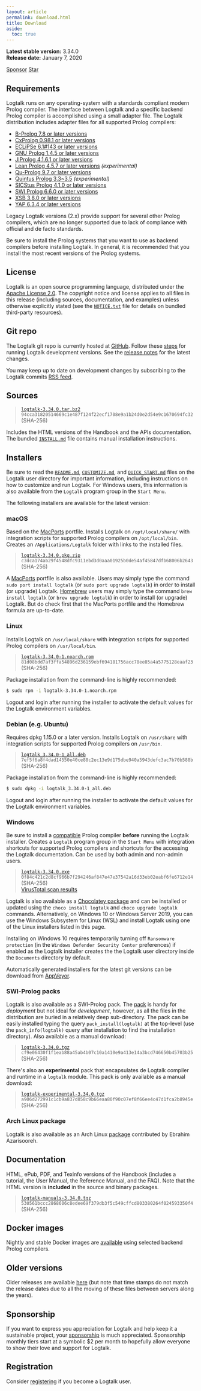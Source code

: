 ```yaml
---
layout: article
permalink: download.html
title: Download
aside:
  toc: true
---
```


**Latest stable version:** 3.34.0  
**Release date:** January 7, 2020

<a class="github-button" href="https://github.com/sponsors/pmoura" data-icon="octicon-heart" aria-label="Sponsor @pmoura on GitHub">Sponsor</a>
<a class="github-button" href="https://github.com/LogtalkDotOrg/logtalk3" data-icon="octicon-star" aria-label="Star LogtalkDotOrg/logtalk3 on GitHub">Star</a>

## Requirements

Logtalk runs on any operating-system with a standards compliant modern
Prolog compiler. The interface between Logtalk and a specific backend
Prolog compiler is accomplished using a small adapter file. The Logtalk
distribution includes adapter files for all supported Prolog compilers:

-   [B-Prolog 7.8 or later versions](http://www.picat-lang.org/bprolog/)
-   [CxProlog 0.98.1 or later versions](http://ctp.di.fct.unl.pt/~amd/cxprolog/)
-   [ECLiPSe 6.1\#143 or later versions](http://eclipseclp.org/)
-   [GNU Prolog 1.4.5 or later versions](http://www.gprolog.org/)
-   [JIProlog 4.1.6.1 or later versions](http://www.jiprolog.com/)
-   [Lean Prolog 4.5.7 or later versions](http://www.cse.unt.edu/~tarau/) *(experimental)*
-   [Qu-Prolog 9.7 or later versions](http://www.itee.uq.edu.au/~pjr/HomePages/QuPrologHome.html)
-   [Quintus Prolog 3.3\~3.5](https://quintus.sics.se) *(experimental)*
-   [SICStus Prolog 4.1.0 or later versions](https://sicstus.sics.se)
-   [SWI Prolog 6.6.0 or later versions](http://www.swi-prolog.org/)
-   [XSB 3.8.0 or later versions](http://xsb.sourceforge.net/)
-   [YAP 6.3.4 or later versions](https://www.dcc.fc.up.pt/~vsc/yap/)

Legacy Logtalk versions (2.x) provide support for several other Prolog
compilers, which are no longer supported due to lack of compliance with
official and de facto standards.

Be sure to install the Prolog systems that you want to use as backend
compilers before installing Logtalk. In general, it is recommended that
you install the most recent versions of the Prolog systems.


## License

Logtalk is an open source programming language, distributed under the
[Apache License 2.0](https://github.com/LogtalkDotOrg/logtalk3/blob/master/LICENSE.txt).
The copyright notice and license applies to all files in this release
(including sources, documentation, and examples) unless otherwise
explicitly stated (see the [`NOTICE.txt`](https://github.com/LogtalkDotOrg/logtalk3/blob/master/NOTICE.txt)
file for details on bundled third-party resources).


## Git repo

The Logtalk git repo is currently hosted at
[GitHub](http://github.com/LogtalkDotOrg/logtalk3).
Follow these [steps](running_developer_versions.html)
for running Logtalk development versions. See the
[release notes](https://github.com/LogtalkDotOrg/logtalk3/blob/master/RELEASE_NOTES.md)
for the latest changes.

You may keep up to date on development changes by subscribing to the Logtalk commits [RSS
feed](https://github.com/LogtalkDotOrg/logtalk3/commits/master.atom).


## Sources

> [`logtalk-3.34.0.tar.bz2`](files/logtalk-3.34.0.tar.bz2)  
> `94cca31820514669c1e487f124f22ecf1708e9a1b24d0e2d54e9c1670694fc32` (SHA-256)

Includes the HTML versions of the Handbook and the APIs documentation. The bundled 
[`INSTALL.md`](https://github.com/LogtalkDotOrg/logtalk3/blob/master/INSTALL.md)
file contains manual installation instructions.


## Installers

Be sure to read the
[`README.md`](https://github.com/LogtalkDotOrg/logtalk3/blob/master/README.md),
[`CUSTOMIZE.md`](https://github.com/LogtalkDotOrg/logtalk3/blob/master/CUSTOMIZE.md), and
[`QUICK_START.md`](https://github.com/LogtalkDotOrg/logtalk3/blob/master/QUICK_START.md)
files on the Logtalk user directory for important information, including
instructions on how to customize and run Logtalk. For Windows users,
this information is also available from the `Logtalk` program group in
the `Start Menu`.

The following installers are available for the latest version:


### macOS

Based on the [MacPorts](http://www.macports.org/) portfile. Installs
Logtalk on `/opt/local/share/` with integration scripts for supported
Prolog compilers on `/opt/local/bin`. Creates an `/Applications/Logtalk`
folder with links to the installed files.

> [`logtalk-3.34.0.pkg.zip`](files/logtalk-3.34.0.pkg.zip)  
> `c3dca174ab29f4548dfc9311ebd3d0aaa01925b0de54af45847dfb68006b2643` (SHA-256)

A [MacPorts](http://www.macports.org/) portfile is also available. Users
may simply type the command `sudo port install logtalk` (or
`sudo port upgrade logtalk`) in order to install (or upgrade) Logtalk.
[Homebrew](http://mxcl.github.com/homebrew/) users may simply type the
command `brew install logtalk` (or `brew upgrade logtalk`) in order to
install (or upgrade) Logtalk. But do check first that the MacPorts
portfile and the Homebrew formula are up-to-date.


### Linux

Installs Logtalk on `/usr/local/share` with integration scripts for
supported Prolog compilers on `/usr/local/bin`.

> [`logtalk-3.34.0-1.noarch.rpm`](files/logtalk-3.34.0-1.noarch.rpm)  
> `81d08bdd7af3ffa54896d236159ebf694181756acc78ee85a4a5775128eaaf23` (SHA-256)

Package installation from the command-line is highly recommended:

```bash
$ sudo rpm -i logtalk-3.34.0-1.noarch.rpm
```

Logout and login after running the installer to activate the default values
for the Logtalk environment variables.


### Debian (e.g. Ubuntu)

Requires dpkg 1.15.0 or a later version. Installs Logtalk on
`/usr/share` with integration scripts for supported Prolog compilers on
`/usr/bin`.

> [`logtalk_3.34.0-1_all.deb`](files/logtalk_3.34.0-1_all.deb)  
> `7ef5f6a8f4dad14550e40ce88c2ec13e9d175dbe940a5943defc3ac7b70b588b` (SHA-256)

Package installation from the command-line is highly recommended:

```bash
$ sudo dpkg -i logtalk_3.34.0-1_all.deb
```

Logout and login after running the installer to activate the default values
for the Logtalk environment variables.


### Windows

Be sure to install a [compatible](#requirements) Prolog compiler
**before** running the Logtalk installer. Creates a `Logtalk` program
group in the `Start Menu` with integration shortcuts for supported
Prolog compilers and shortcuts for the accessing the Logtalk
documentation. Can be used by both admin and non-admin users.

> [`logtalk-3.34.0.exe`](files/logtalk-3.34.0.exe)  
> `0f84c421c2d8cf966b7f294246af847e47e37542a16d33eb02eabf6fe6712e14` (SHA-256)  
> [VirusTotal scan results](https://www.virustotal.com/gui/url/e860b45fc63ee08cb93d04e75ad81c58a82ce8a73af75b3edb2e0cc23e365fbf/details)

Logtalk is also available as a [Chocolatey package](https://chocolatey.org/packages/logtalk/)
and can be installed or updated using the `choco install logtalk` and
`choco upgrade logtalk` commands. Alternatively, on Windows 10 or Windows
Server 2019, you can use the Windows Subsystem for Linux (WSL) and install
Logtalk using one of the Linux installers listed in this page.

Installing on Windows 10 requires temporarily turning off `Ransomware
protection` (in the `Windows Defender Security Center` preferences) if
enabled as the Logtalk installer creates the the Logtalk user directory
inside the `Documents` directory by default.

Automatically generated installers for the latest git versions can be download from
[AppVeyor](https://ci.appveyor.com/project/pmoura/logtalk3/build/artifacts).


### SWI-Prolog packs

Logtalk is also available as a SWI-Prolog pack. The
[pack](http://www.swi-prolog.org/pack/list?p=logtalk) is handy for
*deployment* but not ideal for *development*, however, as all the
files in the distribution are buried in a relatively deep sub-directory.
The pack can be easily installed typing the query `pack_install(logtalk)`
at the top-level (use the `pack_info(logtalk)` query after installation
to find the installation directory). Also available as a manual download:

> [`logtalk-3.34.0.tgz`](files/swi-prolog/packs/logtalk-3.34.0.tgz)  
> `cf9e06430f1f1eab88a45ab4b07c10a1410e9a413e14a3bcd746650b45703b25` (SHA-256)

There's also an **experimental** pack that encapsulates de Logtalk
compiler and runtime in a `logtalk` module. This pack is only available
as a manual download:

> [`logtalk-experimental-3.34.0.tgz`](files/swi-prolog/packs/logtalk-experimental-3.34.0.tgz)  
> `a906d272991c1cb9a837d858c9b66eaa80f90c07ef8f66ee4c47d1fca2b8945e` (SHA-256)


### Arch Linux package

Logtalk is also available as an Arch Linux
[package](https://aur.archlinux.org/packages/logtalk/) contributed by
Ebrahim Azarisooreh.


## Documentation

HTML, ePub, PDF, and Texinfo versions of the Handbook (includes a tutorial, the User Manual, the Reference Manual, and the FAQ).
Note that the HTML version is **included** in the source and binary packages.

> [`logtalk-manuals-3.34.0.tgz`](files/logtalk-manuals-3.34.0.tgz)  
> `530561bccc2868606c8edee69f379db3f5c549cffcd803380264f024593350f4` (SHA-256)


## Docker images

Nightly and stable Docker images are [available](https://hub.docker.com/u/logtalk/) using selected backend Prolog compilers.


## Older versions

Older releases are available [here](/files/) (but note that time stamps
do not match the release dates due to all the moving of these files
between servers along the years).


## Sponsorship

If you want to express you appreciation for Logtalk and help keep it a
sustainable project, your [sponsorship](https://github.com/sponsors/pmoura)
is much appreciated. Sponsorship monthly tiers start at a symbolic $2 per
month to hopefully allow everyone to show their love and support for Logtalk.


## Registration

Consider [registering](regform.html) if you become a Logtalk user.

<script async defer src="https://buttons.github.io/buttons.js"></script>
